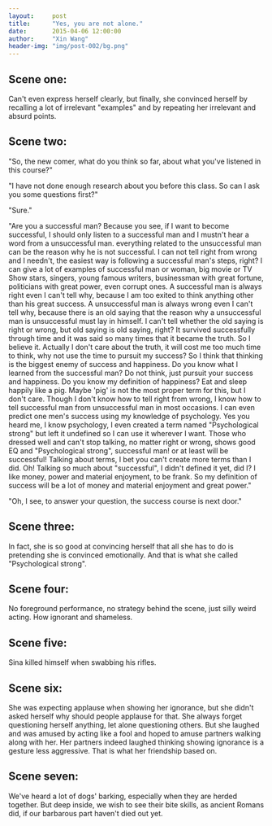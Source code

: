```yaml
---
layout:     post
title:      "Yes, you are not alone."
date:       2015-04-06 12:00:00
author:     "Xin Wang"
header-img: "img/post-002/bg.png"
---
```


<h2 class="section-heading">Scene one:</h2>
<p>Can't even express herself clearly, but finally, 
she convinced herself by recalling a lot of irrelevant "examples" and by repeating her irrelevant and absurd points.</p>

<h2 class="section-heading">Scene two:</h2>
<p>"So, the new comer, what do you think so far, about what you've listened in this course?"</p>
<p>"I have not done enough research about you before this class. So can I ask you some questions first?"</p>
<p>"Sure."</p>
<p>"Are you a successful man? Because you see, if I want to become successful, 
I should only listen to a successful man and I mustn't hear a word from a unsuccessful man. 
everything related to the unsuccessful man can be the reason why he is not successful. I can not tell right from wrong and I needn't, 
the easiest way is following a successful man's steps, right? I can give a lot of examples of successful man or woman, 
big movie or TV Show stars, singers, young famous writers, businessman with great fortune, politicians with great power, even corrupt ones. 
A successful man is always right even I can't tell why, because I am too exited to think anything other than his great success. 
A unsuccessful man is always wrong even I can't tell why, 
because there is an old saying that the reason why a unsuccessful man is unsuccessful must lay in himself. 
I can't tell whether the old saying is right or wrong, but old saying is old saying, right? 
It survived successfully through time and it was said so many times that it became the truth. So I believe it. 
Actually I don't care about the truth, it will cost me too much time to think, why not use the time to pursuit my success? 
So I think that thinking is the biggest enemy of success and happiness. Do you know what I learned from the successful man? 
Do not think, just pursuit your success and happiness. Do you know my definition  of happiness? Eat and sleep happily like a pig. 
Maybe 'pig' is not the most proper term for this, but I don't care. Though I don't know how to tell right from wrong, 
I know how to tell successful man from unsuccessful man in most occasions. 
I can even predict one men's success using my knowledge of psychology. Yes you heard me, I know psychology, 
I even created a term named "Psychological strong" but left it undefined so I can use it wherever I want. 
Those who dressed well and can't stop talking, no matter right or wrong, shows good EQ and "Psychological strong", successful man! 
or at least will be successful! Talking about terms, I bet you can't create more terms than I did. Oh! Talking so much about "successful", 
I didn't defined it yet, did I? I like money, power and material enjoyment, to be frank. 
So my definition of success will be a lot of money and material enjoyment and great power."</p>
<p>"Oh, I see, to answer your question, the success course is next door."</p>

<h2 class="section-heading">Scene three:</h2>
<p>In fact, she is so good at convincing herself that all she has to do is pretending she is convinced emotionally. 
And that is what she called "Psychological strong".</p>

<h2 class="section-heading">Scene four:</h2>
<p>No foreground performance, no strategy behind the scene, just silly weird acting. How ignorant and shameless.</p>

<h2 class="section-heading">Scene five:</h2>
<p>Sina killed himself when swabbing his rifles.</p>

<h2 class="section-heading">Scene six:</h2>
<p>She was expecting applause when showing her ignorance, but she didn't asked herself why should people applause for that. 
She always forget questioning herself anything, let alone questioning others. 
But she laughed and was amused by acting like a fool and hoped to amuse partners walking along with her. 
Her partners indeed laughed thinking showing ignorance is a gesture less aggressive. That is what her friendship based on.</p>

<h2 class="section-heading">Scene seven:</h2>
<p>We've heard a lot of dogs' barking, especially when they are herded together. But deep inside, we wish to see their bite skills, 
as ancient Romans did, if our barbarous part haven't died out yet.</p>